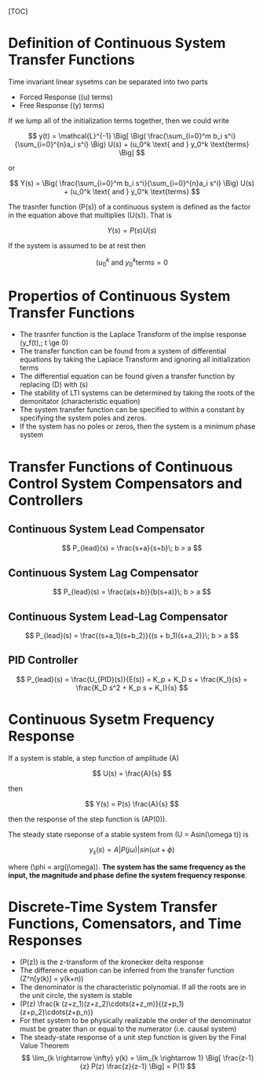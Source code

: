 [TOC]

# Definition of Continuous System Transfer Functions
Time invariant linear sysetms can be separated into two parts

- Forced Response (\(u\) terms)
- Free Response (\(y\) terms)

If we lump all of the initialization terms together, then we could write

$$
y(t) = \mathcal{L}^{-1} \Big[ \Big( \frac{\sum_{i=0}^m b_i s^i}{\sum_{i=0}^{n}a_i s^i} \Big) U(s) + (u_0^k \text{ and } y_0^k \text{terms} \Big] 
$$

or

$$
Y(s) = \Big( \frac{\sum_{i=0}^m b_i s^i}{\sum_{i=0}^{n}a_i s^i} \Big) U(s) + (u_0^k \text{ and } y_0^k \text{terms}
$$

The trasnfer function \(P(s)\) of a continuous system is defined as the factor in the equation above that multiplies \(U(s)\). That is

$$
Y(s) = P(s)U(s)
$$

If the system is assumed to be at rest then

$$
(u_0^k \text{ and } y_0^k \text{terms} = 0
$$

# Propertios of Continuous System Transfer Functions

* The trasnfer function is the Laplace Transform of the implse response \(y_f(t),\; t \ge 0\)
* The transfer function can be found from a system of differential equations by taking the Laplace Transform and ignoring all initialization terms
* The differential equation can be found given a transfer function by replacing \(D\) with \(s\)
* The stability of LTI systems can be determined by taking the roots of the demonitator (characteristic equation)
* The system transfer function can be specified to within a constant by specifying the system poles and zeros.
* If the system has no poles or zeros, then the system is a minimum phase system

# Transfer Functions of Continuous Control System Compensators and Controllers

## Continuous System Lead Compensator
$$
P_{lead}(s) = \frac{s+a}{s+b}\; b > a
$$

## Continuous System Lag Compensator
$$
P_{lead}(s) = \frac{a(s+b)}{b(s+a)}\; b > a
$$

## Continuous System Lead-Lag Compensator
$$
P_{lead}(s) = \frac{(s+a_1)(s+b_2)}{(s + b_1)(s+a_2)}\; b > a
$$

## PID Controller
$$
P_{lead}(s) = \frac{U_{PID}(s)}{E(s)} = K_p + K_D s + \frac{K_I}{s} = \frac{K_D s^2 + K_p s + K_I}{s}
$$

# Continuous Sysetm Frequency Response
If a system is stable, a step function of amplitude \(A\) 

$$
U(s) = \frac{A}{s}
$$

then

$$
Y(s) = P(s) \frac{A}{s}
$$

then the response of the step function is \(AP(0)\).

The steady state rseponse of a stable system from \(U = Asin(\omega t)\) is

$$
y_s (s) = A |P(j\omega)| sin (\omega t + \phi)
$$

where \(\phi = arg(j\omega)\). **The system has the same frequency as the input, the magnitude and phase define the system frequency response**.

# Discrete-Time System Transfer Functions, Comensators, and Time Responses
* \(P(z)\) is the z-transform of the kronecker delta response
* The difference equation can be inferred from the transfer function \(Z^n[y(k)] = y(k+n)\)
* The denominator is the characteristic polynomial. If all the roots are in the unit circle, the system is stable
* \(P(z) \frac{k (z+z_1)(z+z_2)\cdots(z+z_m)}{(z+p_1)(z+p_2)\cdots(z+p_n)}
* For thet system to be physically realizable the order of the denominator must be greater than or equal to the numerator (i.e. causal system)
* The steady-state response of a unit step function is given by the Final Value Theorem
$$
\lim_{k \rightarrow \infty} y(k) = \lim_{k \rightarrow 1} \Big[ \frac{z-1}{z} P(z) \frac{z}{z-1} \Big] = P(1)
$$

